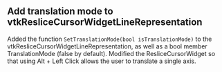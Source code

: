 ## Add translation mode to vtkResliceCursorWidgetLineRepresentation

Added the function `SetTranslationMode(bool isTranslationMode)` to the vtkResliceCursorWidgetLineRepresentation, as well as a bool member TranslationMode (false by default).
Modified the ResliceCursorWidget so that using Alt + Left Click allows the user to translate a single axis.
